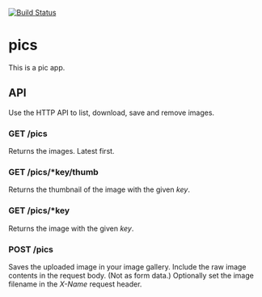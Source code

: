 [![Build Status](https://travis-ci.org/malliina/pics.svg?branch=master)](https://travis-ci.org/malliina/pics)

# pics

This is a pic app.

## API

Use the HTTP API to list, download, save and remove images.

### GET /pics

Returns the images. Latest first.

### GET /pics/*key/thumb

Returns the thumbnail of the image with the given *key*.

### GET /pics/*key

Returns the image with the given *key*.

### POST /pics

Saves the uploaded image in your image gallery. Include the raw image contents in the request body. 
(Not as form data.) Optionally set the image filename in the *X-Name* request header.
